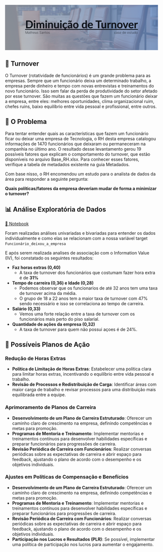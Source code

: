 ![.](img/Turnover.png)

## 🔁 Turnover

O Turnover (rotatividade de funcionários) é um grande problema para as empresas. Sempre que um funcionário deixa um determinado trabalho, a empresa perde dinheiro e tempo com novas entrevistas e treinamentos do novo funcionário. Isso sem falar da perda de produtividade do setor afetado por esse turnover. São muitas as questões que fazem um funcionário deixar a empresa, entre eles: melhores oportunidades, clima organizacional ruim, chefes ruins, baixo equilíbrio entre vida pessoal e profissional, entre outros.

## 🤔 O Problema

Para tentar entender quais as características que fazem um funcionário ficar ou deixar uma empresa de Tecnologia, o RH desta empresa catalogou informações de 1470 funcionários que deixaram ou permaneceram na companhia no último ano. O resultado desse levantamento gerou 19 possíveis fatores que explicam o comportamento do turnover, que estão disponíveis no arquivo Base_RH.xlsx. Para conhecer esses fatores, verifique a tabela de metadados existente na guia Metadados.

Com base nisso, o RH encomendou um estudo para o analista de dados da área para responder a seguinte pergunta:

**Quais políticas/fatores da empresa deveriam mudar de forma a minimizar o turnover?**

## 📊 Análise Exploratória de Dados

[📘 Notebook](notebook\EDA.ipynb)

Foram realizadas análises univariadas e bivariadas para entender os dados individualmente e como elas se relacionam com a nossa variável target `Funcionário_deixou_a_empresa`

E após serem realizada analises de associação com o Information Value (IV), foi constatado os seguintes resultados:

- **Faz horas extras (0,40)**
	- A taxa de turnover dos funcionários que costumam fazer hora extra é de **31%**
- **Tempo de carreira (0,36) e Idade (0,28)**
	- Podemos observar que os funcionarios de até 32 anos tem uma taxa de turnover acima da média.
	- O grupo de 18 a 22 anos tem a maior taxa de turnover com 47% sendo necessário e isso se correlaciona ao tempo de carreira.
- **Salário (0,33)**
	- Vemos uma forte relação entre a taxa de turnover com os funcionários mais perto do piso salarial.
- **Quantidade de ações da empresa (0,32)**
	- A taxa de turnover para quem não possui açoes é de 24%.

## 🎯 Possíveis Planos de Ação

### Redução de Horas Extras

- **Política de Limitação de Horas Extras**: 
	Estabelecer uma política clara para limitar horas extras, incentivando o equilíbrio entre vida pessoal e trabalho.
- **Revisão de Processos e Redistribuição de Carga**: 
	Identificar áreas com maior carga de trabalho e revisar processos para uma distribuição mais equilibrada entre a equipe.

### Aprimoramento de Planos de Carreira

- **Desenvolvimento de um Plano de Carreira Estruturado**: 
	Oferecer um caminho claro de crescimento na empresa, definindo competências e metas para promoção.
- **Programas de Mentoria e Treinamento**: 
	Implementar mentorias e treinamentos contínuos para desenvolver habilidades específicas e preparar funcionários para progressões de carreira.
- **Revisão Periódica de Carreira com Funcionários**:
	Realizar conversas periódicas sobre as expectativas de carreira e abrir espaço para feedback, ajustando o plano de acordo com o desempenho e os objetivos individuais.

### Ajustes em Políticas de Compensação e Benefícios

- **Desenvolvimento de um Plano de Carreira Estruturado**: 
	Oferecer um caminho claro de crescimento na empresa, definindo competências e metas para promoção.
- **Programas de Mentoria e Treinamento**:
	Implementar mentorias e treinamentos contínuos para desenvolver habilidades específicas e preparar funcionários para progressões de carreira.
- **Revisão Periódica de Carreira com Funcionários**:
	Realizar conversas periódicas sobre as expectativas de carreira e abrir espaço para feedback, ajustando o plano de acordo com o desempenho e os objetivos individuais.
- **Participação nos Lucros e Resultados (PLR)**: 
	Se possível, implementar uma política de participação nos lucros para aumentar o engajamento.
